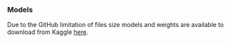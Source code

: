 ### Models

Due to the GitHub limitation of files size models and weights are available to download from Kaggle [here](https://www.kaggle.com/datasets/kaczkastudent/nonintrusive-audio-quality-assessment-isset2023).